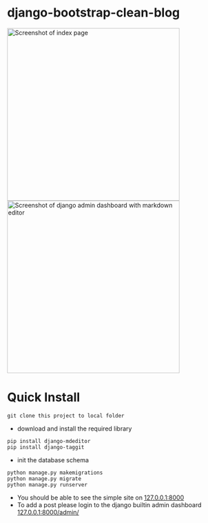 # django-bootstrap-clean-blog

<img src="https://user-images.githubusercontent.com/147306/63082407-c2ff4200-bf78-11e9-8004-5e88aa50b5bf.png" alt="Screenshot of index page" width="400"/>
<img src="https://user-images.githubusercontent.com/147306/63082433-d01c3100-bf78-11e9-99f4-50eabe20f62a.png" alt="Screenshot of django admin dashboard with markdown editor" width="400"/>

# Quick Install

```
git clone this project to local folder
```

- download and install the required library
```
pip install django-mdeditor
pip install django-taggit
```

- init the database schema
```
python manage.py makemigrations
python manage.py migrate
python manage.py runserver
```

- You should be able to see the simple site on
[127.0.0.1:8000](127.0.0.1:8000)
- To add a post please login to the django builtin admin dashboard
[127.0.0.1:8000/admin/](127.0.0.1:8000/admin/)
